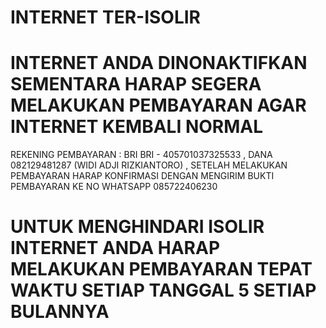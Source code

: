 # INTERNET TER-ISOLIR
# INTERNET ANDA DINONAKTIFKAN SEMENTARA HARAP SEGERA MELAKUKAN PEMBAYARAN AGAR INTERNET KEMBALI NORMAL
REKENING PEMBAYARAN : BRI BRI - 405701037325533 , DANA 082129481287 (WIDI ADJI RIZKIANTORO) ,
SETELAH MELAKUKAN PEMBAYARAN HARAP KONFIRMASI DENGAN MENGIRIM BUKTI PEMBAYARAN KE NO WHATSAPP 085722406230
# UNTUK MENGHINDARI ISOLIR INTERNET ANDA HARAP MELAKUKAN PEMBAYARAN TEPAT WAKTU SETIAP TANGGAL 5 SETIAP BULANNYA
